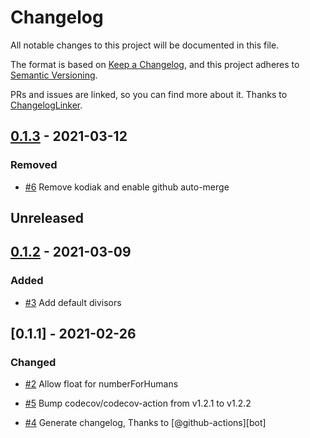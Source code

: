 # Changelog
All notable changes to this project will be documented in this file.

The format is based on [Keep a Changelog](https://keepachangelog.com/en/1.0.0/),
and this project adheres to [Semantic Versioning](https://semver.org/spec/v2.0.0.html).

PRs and issues are linked, so you can find more about it. Thanks to [ChangelogLinker](https://github.com/Symplify/ChangelogLinker).

<!-- changelog-linker -->

## [0.1.3] - 2021-03-12

### Removed

- [#6] Remove kodiak and enable github auto-merge

## Unreleased

## [0.1.2] - 2021-03-09

### Added

- [#3] Add default divisors

## [0.1.1] - 2021-02-26

### Changed

- [#2] Allow float for numberForHumans

- [#5] Bump codecov/codecov-action from v1.2.1 to v1.2.2
- [#4] Generate changelog, Thanks to [@github-actions][bot]

[#5]: https://github.com/laravel-interaction/support/pull/5
[#4]: https://github.com/laravel-interaction/support/pull/4
[#3]: https://github.com/laravel-interaction/support/pull/3
[#2]: https://github.com/laravel-interaction/support/pull/2
[@github-actions]: https://github.com/github-actions
[0.1.2]: https://github.com/laravel-interaction/support/compare/0.1.1...0.1.2
[#6]: https://github.com/laravel-interaction/support/pull/6
[0.1.3]: https://github.com/laravel-interaction/support/compare/0.1.2...0.1.3
